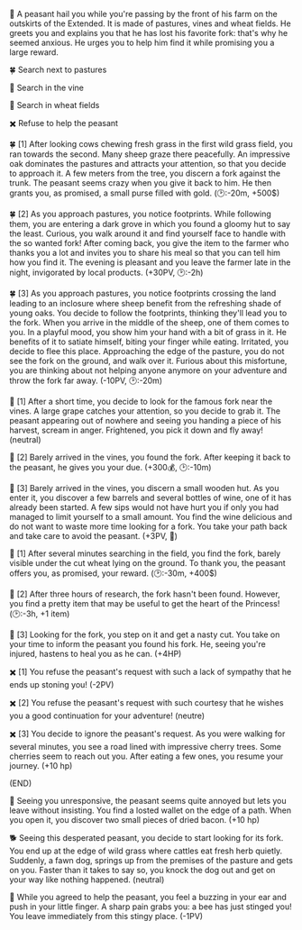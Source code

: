 🌾 A peasant hail you while you're passing by the front of his farm on the outskirts of the Extended. It is made of pastures, vines and wheat fields. He greets you and explains you that he has lost his favorite fork: that's why he seemed anxious. He urges you to help him find it while promising you a large reward.

🍀 Search next to pastures

🍇 Search in the vine

🎑 Search in wheat fields

✖️ Refuse to help the peasant

🍀 [1] After looking cows chewing fresh grass in the first wild grass field, you ran towards the second. Many sheep graze there peacefully. An impressive oak dominates the pastures and attracts your attention, so that you decide to approach it. A few meters from the tree, you discern a fork against the trunk. The peasant seems crazy when you give it back to him. He then grants you, as promised, a small purse filled with gold.
(🕑:-20m, +500$)

🍀 [2] As you approach pastures, you notice footprints. While following them, you are entering a dark grove in which you found a gloomy hut to say the least. Curious, you walk around it and find yourself face to handle with the so wanted fork! After coming back, you give the item to the farmer who thanks you a lot and invites you to share his meal so that you can tell him how you find it. The evening is pleasant and you leave the farmer late in the night, invigorated by local products.
(+30PV, 🕑:-2h)

🍀 [3] As you approach pastures, you notice footprints crossing the land leading to an inclosure where sheep benefit from the refreshing shade of young oaks. You decide to follow the footprints, thinking they'll lead you to the fork. When you arrive in the middle of the sheep, one of them comes to you. In a playful mood, you show him your hand with a bit of grass in it. He benefits of it to satiate himself, biting your finger while eating. Irritated, you decide to flee this place. Approaching the edge of the pasture, you do not see the fork on the ground, and walk over it. Furious about this misfortune, you are thinking about not helping anyone anymore on your adventure and throw the fork far away.
(-10PV, 🕑:-20m)

🍇 [1] After a short time, you decide to look for the famous fork near the vines. A large grape catches your attention, so you decide to grab it. The peasant appearing out of nowhere and seeing you handing a piece of his harvest, scream in anger. Frightened, you pick it down and fly away!
(neutral)

🍇 [2] Barely arrived in the vines, you found the fork. After keeping it back to the peasant, he gives you your due.
(+300💰, 🕑:-10m)

🍇 [3] Barely arrived in the vines, you discern a small wooden hut. As you enter it, you discover a few barrels and several bottles of wine, one of it has already been started. A few sips would not have hurt you if only you had managed to limit yourself to a small amount. You find the wine delicious and do not want to waste more time looking for a fork. You take your path back and take care to avoid the peasant.
(+3PV, 🤪)

🎑 [1] After several minutes searching in the field, you find the fork, barely visible under the cut wheat lying on the ground. To thank you, the peasant offers you, as promised, your reward.
(🕑:-30m, +400$)

🎑 [2] After three hours of research, the fork hasn't been found. However, you find a pretty item that may be useful to get the heart of the Princess!
(🕑:-3h, +1 item)

🎑 [3] Looking for the fork, you step on it and get a nasty cut. You take on your time to inform the peasant you found his fork. He, seeing you're injured, hastens to heal you as he can.
(+4HP)

✖️ [1] You refuse the peasant's request with such a lack of sympathy that he ends up stoning you!
(-2PV)

✖️ [2] You refuse the peasant's request with such courtesy that he wishes you a good continuation for your adventure!
(neutre)

✖️ [3] You decide to ignore the peasant's request. As you were walking for several minutes, you see a road lined with impressive cherry trees. Some cherries seem to reach out you. After eating a few ones, you resume your journey.
(+10 hp)

(END)

🥓 Seeing you unresponsive, the peasant seems quite annoyed but lets you leave without insisting. You find a losted wallet on the edge of a path. When you open it, you discover two small pieces of dried bacon.
(+10 hp)

🐕 Seeing this desperated peasant, you decide to start looking for its fork. You end up at the edge of wild grass where cattles eat fresh herb quietly. Suddenly, a fawn dog, springs up from the premises of the pasture and gets on you. Faster than it takes to say so, you knock the dog out and get on your way like nothing happened.
(neutral)

🐝 While you agreed to help the peasant, you feel a buzzing in your ear and push in your little finger. A sharp pain grabs you: a bee has just stinged you! You leave immediately from this stingy place.
(-1PV)
